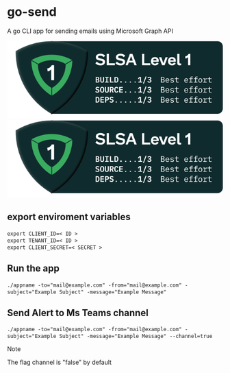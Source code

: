 # go-send
A go CLI app for sending emails using Microsoft Graph API

![Alt text](slsa/SLSA-Badge-full-level1.svg)
<img src="slsa/SLSA-Badge-full-level1.svg">

## export enviroment variables
```
export CLIENT_ID=< ID >
export TENANT_ID=< ID >
export CLIENT_SECRET=< SECRET >
```
## Run the app
```
./appname -to="mail@example.com" -from="mail@example.com" -subject="Example Subject" -message="Example Message"
```
## Send Alert to Ms Teams channel
```
./appname -to="mail@example.com" -from="mail@example.com" -subject="Example Subject" -message="Example Message" --channel=true
```
> [!NOTE]  
> The flag channel is "false" by default
